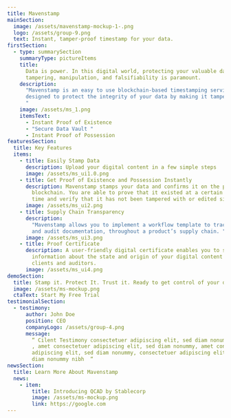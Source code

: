 ```yaml
---
title: Mavenstamp
mainSection:
  image: /assets/mavenstamp-mockup-1-.png
  logo: /assets/group-9.png
  text: Instant, tamper-proof timestamp for your data.
firstSection:
  - type: summarySection
    summaryType: pictureItems
    title:
      Data is power. In this digital world, protecting your valuable data from
      tampering, manipulation, and falsifiability is paramount.
    description:
      "Mavenstamp is an easy to use blockchain-based timestamping service
      designed to protect the integrity of your data by making it tamper-proof.
      "
    image: /assets/ms_1.png
    itemsText:
      - Instant Proof of Existence
      - "Secure Data Vault "
      - Instant Proof of Possession
featuresSection:
  title: Key Features
  items:
    - title: Easily Stamp Data
      description: Upload your digital content in a few simple steps
      image: /assets/ms_ui1.0.png
    - title: Get Proof of Existence and Possession Instantly
      description: Mavenstamp stamps your data and confirms it on the public
        blockchain. You are able to prove that it existed at a certain point in
        time and verify that it has not been tampered with or edited since then.
      image: /assets/ms_ui2.png
    - title: Supply Chain Transparency
      description:
        "Mavenstamp allows you to implement a workflow template to trace
        and audit documentation, throughout a product’s supply chain. "
      image: /assets/ms_ui3.png
    - title: Proof Certificate
      description: A user-friendly digital certificate enables you to share
        information about the state and origin of your digital content with
        clients and auditors.
      image: /assets/ms_ui4.png
demoSection:
  title: Stamp it. Protect It. Trust it. Ready to get control of your data?
  image: /assets/ms-mockup.png
  ctaText: Start My Free Trial
testimonialSection:
  - testimony:
      author: John Doe
      position: CEO
      companyLogo: /assets/group-4.png
      message:
        “ Cilent Testimony consectetuer adipiscing elit, sed diam nonummy nibh
        , amet consectetuer adipiscing elit, sed diam nonummy, amet consectetuer
        adipiscing elit, sed diam nonummy, consectetuer adipiscing elit, sed
        diam nonummy nibh  “
newsSection:
  title: Learn More About Mavenstamp
  news:
    - item:
        title: Introducing QCAD by Stablecorp
        image: /assets/ms-mockup.png
        link: https://google.com
---
```

